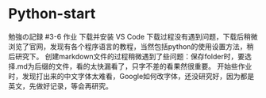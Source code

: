 # Python-start
勉強の記録
#3-6 作业 下载并安装 VS Code
下载过程没有遇到问题，下载后稍微浏览了官网，发现有各个程序语言的教程，当然包括python的使用设置方法，稍后研究下。
创建markdown文件的过程稍微遇到了些问题：保存folder时，要选择.md为后缀的文件，看的太快漏看了，只字不差的看果然很重要。
开始些作业时，发现打出来的中文字体太难看，Google如何改字体，还没研究好，因为都是英文，先做好记录，等会再研究。
